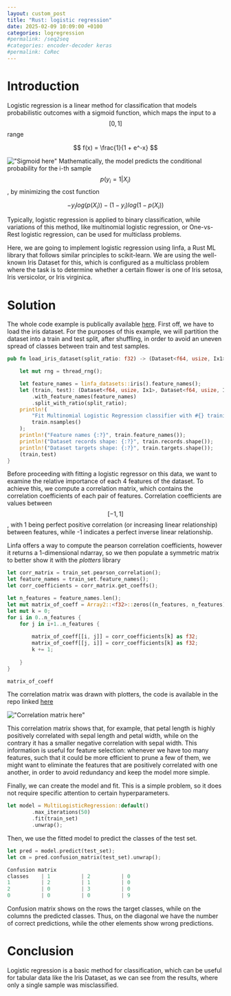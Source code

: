 ```yaml
---
layout: custom_post
title: "Rust: logistic regression"
date: 2025-02-09 10:09:00 +0100
categories: logregression
#permalink: /seq2seq
#categories: encoder-decoder keras
#permalink: CoRec
---
```


<script src="https://polyfill.io/v3/polyfill.min.js?features=es6"></script>
<script id="MathJax-script" async src="https://cdn.jsdelivr.net/npm/mathjax@3/es5/tex-mml-chtml.js"></script>

# Introduction

Logistic regression is a linear method for classification that models probabilistic outcomes with a sigmoid function, which maps the input to a $$[0,1]$$ range

$$
f(x) = \frac{1}{1 + e^-x}
$$

!["Sigmoid here"](../../../../assets/sigmoid.png)
Mathematically, the model predicts the conditional probability for the i-th sample $$p(y_i = 1 | X_i)$$, by minimizing the cost function

$$
-y_ilog(p(X_i)) - (1 - y_i)log(1 - p(X_i))
$$


Typically, logistic regression is applied to binary classification, while variations of this method, like multinomial logistic regression, or One-vs-Rest logistic regression, can be used for multiclass problems. 

Here, we are going to implement logistic regression using linfa, a Rust ML library that follows similar principles to scikit-learn. We are using the well-known Iris Dataset for this, which is configured as a multiclass problem
where the task is to determine whether a certain flower is one of Iris setosa, Iris versicolor, or Iris virginica. 

# Solution

The whole code example is publically available [here](https://github.com/Plutone11011/plutone11011.github.io).
First off, we have to load the iris dataset. For the purposes of this example, we will partition the dataset into a train and test split, after shuffling, in order to avoid an uneven spread of classes between train and test samples.


```rust
pub fn load_iris_dataset(split_ratio: f32) -> (Dataset<f64, usize, Ix1>, Dataset<f64, usize, Ix1>){

    let mut rng = thread_rng();

    let feature_names = linfa_datasets::iris().feature_names();
    let (train, test): (Dataset<f64, usize, Ix1>, Dataset<f64, usize, Ix1>) = linfa_datasets::iris().shuffle(&mut rng)
        .with_feature_names(feature_names)
        .split_with_ratio(split_ratio);
    println!(
        "Fit Multinomial Logistic Regression classifier with #{} training points",
        train.nsamples()
    );
    println!("Feature names {:?}", train.feature_names());
    println!("Dataset records shape: {:?}", train.records.shape());
    println!("Dataset targets shape: {:?}", train.targets.shape());
    (train,test)
}
```

Before proceeding with fitting a logistic regressor on this data, we want to examine the relative importance of each 4 features of the dataset. To achieve this, we
compute a correlation matrix, which contains the correlation coefficients of each pair of features. Correlation coefficients are values between $$[-1,1]$$, with 1 being
perfect positive correlation (or increasing linear relationship) between features, while -1 indicates a perfect inverse linear relationship.

Linfa offers a way to compute the pearson correlation coefficients, however it returns a 1-dimensional ndarray, so we then populate a symmetric matrix to better show it with the *plotters* library

```rust
let corr_matrix = train_set.pearson_correlation();
let feature_names = train_set.feature_names();
let corr_coefficients = corr_matrix.get_coeffs();

let n_features = feature_names.len();
let mut matrix_of_coeff = Array2::<f32>::zeros((n_features, n_features));
let mut k = 0;
for i in 0..n_features {
    for j in i+1..n_features {
           
        matrix_of_coeff[[i, j]] = corr_coefficients[k] as f32;
        matrix_of_coeff[[j, i]] = corr_coefficients[k] as f32;
        k += 1;
            
    }
}

matrix_of_coeff
```

The correlation matrix was drawn with plotters, the code is available in the repo linked [here](https://github.com/Plutone11011/plutone11011.github.io)

!["Correlation matrix here"](../../../../assets/corr_matrix.jpg)

This correlation matrix shows that, for example, that petal length is highly positively correlated with sepal length and petal width, while on the contrary it has a smaller negative correlation with sepal width.
This information is useful for feature selection: whenever we have too many features, such that it could be more efficient to prune a few of them, we might want to eliminate the features that are positively correlated with one another, in order to avoid redundancy and keep the model more simple.


Finally, we can create the model and fit. This is a simple problem, so it does not require specific attention to certain hyperparameters.


```rust
let model = MultiLogisticRegression::default()
        .max_iterations(50)
        .fit(train_set)
        .unwrap();


```

Then, we use the fitted model to predict the classes of the test set.

```rust
let pred = model.predict(test_set);
let cm = pred.confusion_matrix(test_set).unwrap();

Confusion matrix
classes    | 1          | 2          | 0
1          | 2          | 1          | 0
2          | 0          | 3          | 0
0          | 0          | 0          | 9
```

Confusion matrix shows on the rows the target classes, while on the columns the predicted classes. Thus, on the diagonal we have the number of correct predictions, while the other elements show wrong predictions.

# Conclusion
Logistic regression is a basic method for classification, which can be useful for tabular data like the Iris Dataset, as we can see from the results, where only a single sample was misclassified.

